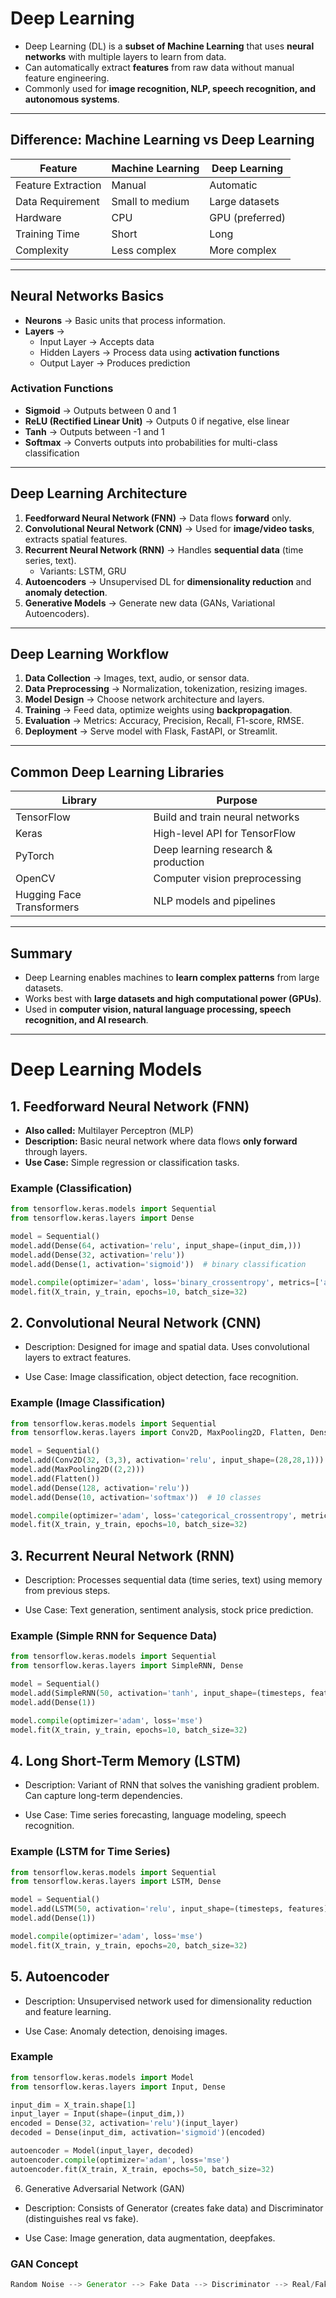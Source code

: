 # Deep Learning

- Deep Learning (DL) is a **subset of Machine Learning** that uses **neural networks** with multiple layers to learn from data.  
- Can automatically extract **features** from raw data without manual feature engineering.  
- Commonly used for **image recognition, NLP, speech recognition, and autonomous systems**.

---

## Difference: Machine Learning vs Deep Learning

| Feature | Machine Learning | Deep Learning |
|---------|-----------------|---------------|
| Feature Extraction | Manual | Automatic |
| Data Requirement | Small to medium | Large datasets |
| Hardware | CPU | GPU (preferred) |
| Training Time | Short | Long |
| Complexity | Less complex | More complex |

---

## Neural Networks Basics

- **Neurons** → Basic units that process information.  
- **Layers** →  
  - Input Layer → Accepts data  
  - Hidden Layers → Process data using **activation functions**  
  - Output Layer → Produces prediction  

### Activation Functions

- **Sigmoid** → Outputs between 0 and 1  
- **ReLU (Rectified Linear Unit)** → Outputs 0 if negative, else linear  
- **Tanh** → Outputs between -1 and 1  
- **Softmax** → Converts outputs into probabilities for multi-class classification

---

## Deep Learning Architecture

1. **Feedforward Neural Network (FNN)** → Data flows **forward** only.  
2. **Convolutional Neural Network (CNN)** → Used for **image/video tasks**, extracts spatial features.  
3. **Recurrent Neural Network (RNN)** → Handles **sequential data** (time series, text).  
   - Variants: LSTM, GRU  
4. **Autoencoders** → Unsupervised DL for **dimensionality reduction** and **anomaly detection**.  
5. **Generative Models** → Generate new data (GANs, Variational Autoencoders).

---

## Deep Learning Workflow

1. **Data Collection** → Images, text, audio, or sensor data.  
2. **Data Preprocessing** → Normalization, tokenization, resizing images.  
3. **Model Design** → Choose network architecture and layers.  
4. **Training** → Feed data, optimize weights using **backpropagation**.  
5. **Evaluation** → Metrics: Accuracy, Precision, Recall, F1-score, RMSE.  
6. **Deployment** → Serve model with Flask, FastAPI, or Streamlit.  

---

## Common Deep Learning Libraries

| Library | Purpose |
|---------|---------|
| TensorFlow | Build and train neural networks |
| Keras | High-level API for TensorFlow |
| PyTorch | Deep learning research & production |
| OpenCV | Computer vision preprocessing |
| Hugging Face Transformers | NLP models and pipelines |

---

## Summary
- Deep Learning enables machines to **learn complex patterns** from large datasets.  
- Works best with **large datasets and high computational power (GPUs)**.  
- Used in **computer vision, natural language processing, speech recognition, and AI research**.

---


# Deep Learning Models

## 1. Feedforward Neural Network (FNN)

- **Also called:** Multilayer Perceptron (MLP)  
- **Description:** Basic neural network where data flows **only forward** through layers.  
- **Use Case:** Simple regression or classification tasks.

### Example (Classification)

```python
from tensorflow.keras.models import Sequential
from tensorflow.keras.layers import Dense

model = Sequential()
model.add(Dense(64, activation='relu', input_shape=(input_dim,)))
model.add(Dense(32, activation='relu'))
model.add(Dense(1, activation='sigmoid'))  # binary classification

model.compile(optimizer='adam', loss='binary_crossentropy', metrics=['accuracy'])
model.fit(X_train, y_train, epochs=10, batch_size=32)
```

## 2. Convolutional Neural Network (CNN)

- Description: Designed for image and spatial data. Uses convolutional layers to extract features.

- Use Case: Image classification, object detection, face recognition.

### Example (Image Classification)

```python
from tensorflow.keras.models import Sequential
from tensorflow.keras.layers import Conv2D, MaxPooling2D, Flatten, Dense

model = Sequential()
model.add(Conv2D(32, (3,3), activation='relu', input_shape=(28,28,1)))
model.add(MaxPooling2D((2,2)))
model.add(Flatten())
model.add(Dense(128, activation='relu'))
model.add(Dense(10, activation='softmax'))  # 10 classes

model.compile(optimizer='adam', loss='categorical_crossentropy', metrics=['accuracy'])
model.fit(X_train, y_train, epochs=10, batch_size=32)
```

## 3. Recurrent Neural Network (RNN)

- Description: Processes sequential data (time series, text) using memory from previous steps.

- Use Case: Text generation, sentiment analysis, stock price prediction.

### Example (Simple RNN for Sequence Data)

```python
from tensorflow.keras.models import Sequential
from tensorflow.keras.layers import SimpleRNN, Dense

model = Sequential()
model.add(SimpleRNN(50, activation='tanh', input_shape=(timesteps, features)))
model.add(Dense(1))

model.compile(optimizer='adam', loss='mse')
model.fit(X_train, y_train, epochs=10, batch_size=32)
```

## 4. Long Short-Term Memory (LSTM)

- Description: Variant of RNN that solves the vanishing gradient problem. Can capture long-term dependencies.

- Use Case: Time series forecasting, language modeling, speech recognition.

### Example (LSTM for Time Series)

```python
from tensorflow.keras.models import Sequential
from tensorflow.keras.layers import LSTM, Dense

model = Sequential()
model.add(LSTM(50, activation='relu', input_shape=(timesteps, features)))
model.add(Dense(1))

model.compile(optimizer='adam', loss='mse')
model.fit(X_train, y_train, epochs=20, batch_size=32)
```
## 5. Autoencoder

- Description: Unsupervised network used for dimensionality reduction and feature learning.

- Use Case: Anomaly detection, denoising images.

### Example

```python
from tensorflow.keras.models import Model
from tensorflow.keras.layers import Input, Dense

input_dim = X_train.shape[1]
input_layer = Input(shape=(input_dim,))
encoded = Dense(32, activation='relu')(input_layer)
decoded = Dense(input_dim, activation='sigmoid')(encoded)

autoencoder = Model(input_layer, decoded)
autoencoder.compile(optimizer='adam', loss='mse')
autoencoder.fit(X_train, X_train, epochs=50, batch_size=32)
```

6. Generative Adversarial Network (GAN)

- Description: Consists of Generator (creates fake data) and Discriminator (distinguishes real vs fake).

- Use Case: Image generation, data augmentation, deepfakes.

### GAN Concept

```rust
Random Noise --> Generator --> Fake Data --> Discriminator --> Real/Fake Prediction
```
